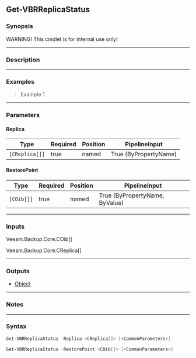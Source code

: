 Get-VBRReplicaStatus
--------------------

### Synopsis
WARNING! This cmdlet is for internal use only!

---

### Description

---

### Examples
> Example 1

---

### Parameters
#### **Replica**

|Type          |Required|Position|PipelineInput        |
|--------------|--------|--------|---------------------|
|`[CReplica[]]`|true    |named   |True (ByPropertyName)|

#### **RestorePoint**

|Type      |Required|Position|PipelineInput                 |
|----------|--------|--------|------------------------------|
|`[COib[]]`|true    |named   |True (ByPropertyName, ByValue)|

---

### Inputs
Veeam.Backup.Core.COib[]

Veeam.Backup.Core.CReplica[]

---

### Outputs
* [Object](https://learn.microsoft.com/en-us/dotnet/api/System.Object)

---

### Notes

---

### Syntax
```PowerShell
Get-VBRReplicaStatus -Replica <CReplica[]> [<CommonParameters>]
```
```PowerShell
Get-VBRReplicaStatus -RestorePoint <COib[]> [<CommonParameters>]
```
